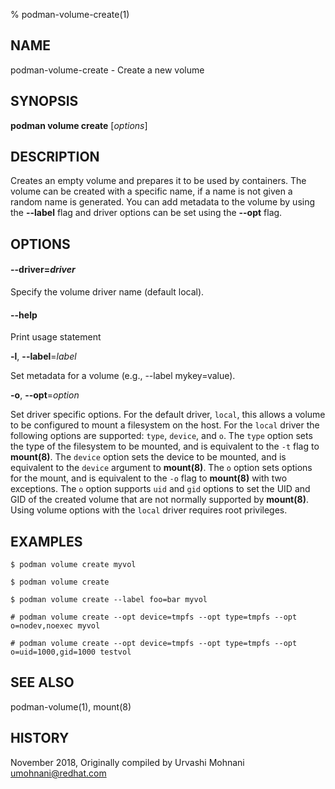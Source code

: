 % podman-volume-create(1)

## NAME
podman\-volume\-create - Create a new volume

## SYNOPSIS
**podman volume create** [*options*]

## DESCRIPTION

Creates an empty volume and prepares it to be used by containers. The volume
can be created with a specific name, if a name is not given a random name is
generated. You can add metadata to the volume by using the **--label** flag and
driver options can be set using the **--opt** flag.

## OPTIONS

#### **--driver**=*driver*

Specify the volume driver name (default local).

#### **--help**

Print usage statement

**-l**, **--label**=*label*

Set metadata for a volume (e.g., --label mykey=value).

**-o**, **--opt**=*option*

Set driver specific options.
For the default driver, `local`, this allows a volume to be configured to mount a filesystem on the host.
For the `local` driver the following options are supported: `type`, `device`, and `o`.
The `type` option sets the type of the filesystem to be mounted, and is equivalent to the `-t` flag to **mount(8)**.
The `device` option sets the device to be mounted, and is equivalent to the `device` argument to **mount(8)**.
The `o` option sets options for the mount, and is equivalent to the `-o` flag to **mount(8)** with two exceptions.
The `o` option supports `uid` and `gid` options to set the UID and GID of the created volume that are not normally supported by **mount(8)**.
Using volume options with the `local` driver requires root privileges.

## EXAMPLES

```
$ podman volume create myvol

$ podman volume create

$ podman volume create --label foo=bar myvol

# podman volume create --opt device=tmpfs --opt type=tmpfs --opt o=nodev,noexec myvol

# podman volume create --opt device=tmpfs --opt type=tmpfs --opt o=uid=1000,gid=1000 testvol
```

## SEE ALSO
podman-volume(1), mount(8)

## HISTORY
November 2018, Originally compiled by Urvashi Mohnani <umohnani@redhat.com>

